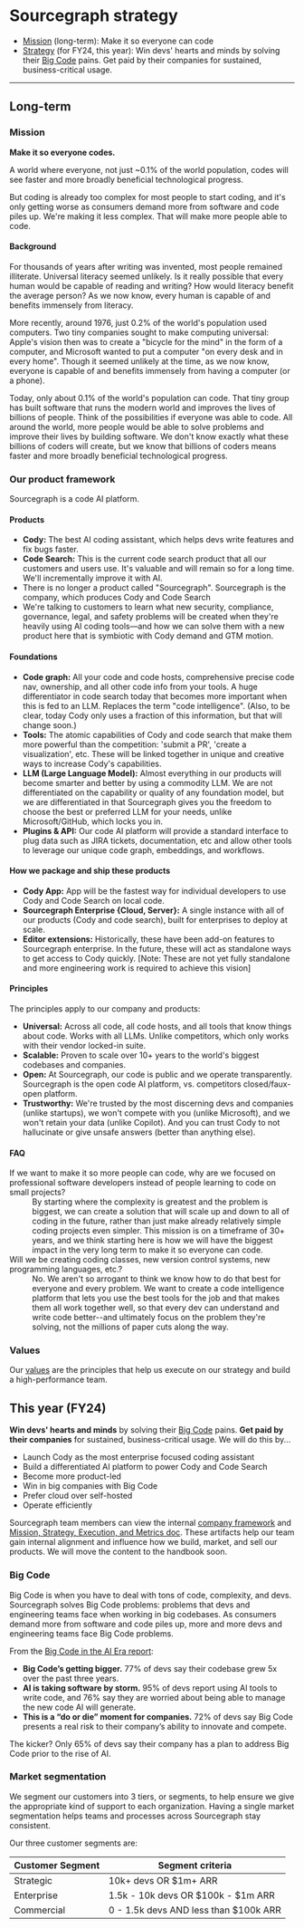 # Sourcegraph strategy

- [Mission](#mission) (long-term): Make it so everyone can code
- [Strategy](#strategy) (for FY24, this year): Win devs' hearts and minds by solving their [Big Code](#big-code) pains. Get paid by their companies for sustained, business-critical usage.

---

## Long-term

### Mission

**Make it so everyone codes.**

A world where everyone, not just ~0.1% of the world population, codes will see faster and more broadly beneficial technological progress.

But coding is already too complex for most people to start coding, and it's only getting worse as consumers demand more from software and code piles up. We're making it less complex. That will make more people able to code.

#### Background

For thousands of years after writing was invented, most people remained illiterate. Universal literacy seemed unlikely. Is it really possible that every human would be capable of reading and writing? How would literacy benefit the average person? As we now know, every human is capable of and benefits immensely from literacy.

More recently, around 1976, just 0.2% of the world's population used computers. Two tiny companies sought to make computing universal: Apple's vision then was to create a "bicycle for the mind" in the form of a computer, and Microsoft wanted to put a computer "on every desk and in every home". Though it seemed unlikely at the time, as we now know, everyone is capable of and benefits immensely from having a computer (or a phone).

Today, only about 0.1% of the world's population can code. That tiny group has built software that runs the modern world and improves the lives of billions of people. Think of the possibilities if everyone was able to code. All around the world, more people would be able to solve problems and improve their lives by building software. We don't know exactly what these billions of coders will create, but we know that billions of coders means faster and more broadly beneficial technological progress.

### Our product framework

Sourcegraph is a code AI platform.

#### Products

- **Cody:** The best AI coding assistant, which helps devs write features and fix bugs faster.
- **Code Search:** This is the current code search product that all our customers and users use. It's valuable and will remain so for a long time. We'll incrementally improve it with AI.
- There is no longer a product called "Sourcegraph". Sourcegraph is the company, which produces Cody and Code Search
- We're talking to customers to learn what new security, compliance, governance, legal, and safety problems will be created when they're heavily using AI coding tools—and how we can solve them with a new product here that is symbiotic with Cody demand and GTM motion.

#### Foundations

- **Code graph:** All your code and code hosts, comprehensive precise code nav, ownership, and all other code info from your tools. A huge differentiator in code search today that becomes more important when this is fed to an LLM. Replaces the term "code intelligence". (Also, to be clear, today Cody only uses a fraction of this information, but that will change soon.)
- **Tools:** The atomic capabilities of Cody and code search that make them more powerful than the competition: 'submit a PR', 'create a visualization', etc. These will be linked together in unique and creative ways to increase Cody's capabilities.
- **LLM (Large Language Model):** Almost everything in our products will become smarter and better by using a commodity LLM. We are not differentiated on the capability or quality of any foundation model, but we are differentiated in that Sourcegraph gives you the freedom to choose the best or preferred LLM for your needs, unlike Microsoft/GitHub, which locks you in.
- **Plugins & API:** Our code AI platform will provide a standard interface to plug data such as JIRA tickets, documentation, etc and allow other tools to leverage our unique code graph, embeddings, and workflows.

#### How we package and ship these products

- **Cody App:** App will be the fastest way for individual developers to use Cody and Code Search on local code.
- **Sourcegraph Enterprise {Cloud, Server}:** A single instance with all of our products (Cody and code search), built for enterprises to deploy at scale.
- **Editor extensions:** Historically, these have been add-on features to Sourcegraph enterprise. In the future, these will act as standalone ways to get access to Cody quickly. [Note: These are not yet fully standalone and more engineering work is required to achieve this vision]

#### Principles

The principles apply to our company and products:

- **Universal:** Across all code, all code hosts, and all tools that know things about code. Works with all LLMs. Unlike competitors, which only works with their vendor locked-in suite.
- **Scalable:** Proven to scale over 10+ years to the world's biggest codebases and companies.
- **Open:** At Sourcegraph, our code is public and we operate transparently. Sourcegraph is the open code AI platform, vs. competitors closed/faux-open platform.
- **Trustworthy:** We're trusted by the most discerning devs and companies (unlike startups), we won't compete with you (unlike Microsoft), and we won't retain your data (unlike Copilot). And you can trust Cody to not hallucinate or give unsafe answers (better than anything else).

#### FAQ

<dl>
  <dt>If we want to make it so more people can code, why are we focused on professional software developers instead of people learning to code on small projects?</dt>
  <dd>By starting where the complexity is greatest and the problem is biggest, we can create a solution that will scale up and down to all of coding in the future, rather than just make already relatively simple coding projects even simpler. This mission is on a timeframe of 30+ years, and we think starting here is how we will have the biggest impact in the very long term to make it so everyone can code.</dd>

  <dt>Will we be creating coding classes, new version control systems, new programming languages, etc.?</dt>
  <dd>No. We aren't so arrogant to think we know how to do that best for everyone and every problem. We want to create a code intelligence platform that lets you use the best tools for the job and that makes them all work together well, so that every dev can understand and write code better--and ultimately focus on the problem they're solving, not the millions of paper cuts along the way.</dd>
</dl>

### Values

Our [values](../../company-info-and-process/values/index.md) are the principles that help us execute on our strategy and build a high-performance team.

## This year (FY24)

**Win devs' hearts and minds** by solving their [Big Code](#big-code) pains. **Get paid by their companies** for sustained, business-critical usage. We will do this by...

- Launch Cody as the most enterprise focused coding assistant
- Build a differentiated AI platform to power Cody and Code Search
- Become more product-led
- Win in big companies with Big Code
- Prefer cloud over self-hosted
- Operate efficiently

Sourcegraph team members can view the internal [company framework](https://docs.google.com/document/d/127S8cGKrYi2g8CVjMO3fpT33Ld_ZpT7_1UgbAvlqGC0/edit?usp=sharing) and [Mission, Strategy, Execution, and Metrics doc](https://docs.google.com/document/d/1ZgGq3Ox1c1i_3z1z-zLANVDkj2iif_ZUPFq5NvZmAis/edit). These artifacts help our team gain internal alignment and influence how we build, market, and sell our products. We will move the content to the handbook soon.

### Big Code

Big Code is when you have to deal with tons of code, complexity, and devs. Sourcegraph solves Big Code problems: problems that devs and engineering teams face when working in big codebases. As consumers demand more from software and code piles up, more and more devs and engineering teams face Big Code problems.

From the [Big Code in the AI Era report](https://about.sourcegraph.com/blog/big-code-in-ai-era):

- **Big Code’s getting bigger.** 77% of devs say their codebase grew 5x over the past three years.
- **AI is taking software by storm.** 95% of devs report using AI tools to write code, and 76% say they are worried about being able to manage the new code AI will generate.
- **This is a “do or die” moment for companies.** 72% of devs say Big Code presents a real risk to their company’s ability to innovate and compete.

The kicker? Only 65% of devs say their company has a plan to address Big Code prior to the rise of AI.

### Market segmentation

We segment our customers into 3 tiers, or segments, to help ensure we give the appropriate kind of support to each organization. Having a single market segmentation helps teams and processes across Sourcegraph stay consistent.

Our three customer segments are:

| Customer Segment | Segment criteria |
| ---------------- | ---------------------------------------------- |
| Strategic | 10k+ devs OR $1m+ ARR |
| Enterprise | 1.5k - 10k devs OR $100k - $1m ARR |
| Commercial | 0 - 1.5k devs AND less than $100k ARR |
